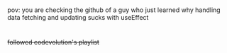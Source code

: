 
#
#

 pov: you are checking the github of a guy who just learned why handling data fetching and updating sucks with useEffect 

#
#
#
#


~~followed codevolution's playlist~~
